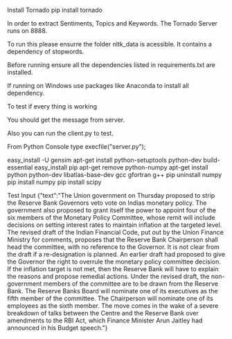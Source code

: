 Install Tornado
pip install tornado

In order to extract Sentiments, Topics and Keywords. The Tornado Server runs on 8888.

To run this please ensurre the folder nltk_data is acessible. It contains a dependency of stopwords.

Before running ensure all the dependencies listed in requirements.txt are installed.

If running on Windows use packages like Anaconda to install all dependency.

To test if every thing is working 

You should get the  message from server.

Also you can run the client.py to test.

From Python Console type
execfile("server.py");


easy_install -U gensim
apt-get install python-setuptools python-dev build-essential
easy_install pip
apt-get remove python-numpy
apt-get install python python-dev libatlas-base-dev gcc gfortran g++
pip uninstall numpy
pip install numpy
pip install scipy

Test Input
{"text":"The Union government on Thursday proposed to strip the Reserve Bank Governors veto vote on Indias monetary policy. The government also proposed to grant itself the power to appoint four of the six members of the Monetary Policy Committee, whose remit will include decisions on setting interest rates to maintain inflation at the targeted level. The revised draft of the Indian Financial Code, put out by the Union Finance Ministry for comments, proposes that the Reserve Bank Chairperson shall head the committee, with no reference to the Governor. It is not clear from the draft if a re-designation is planned. An earlier draft had proposed to give the Governor the right to overrule the monetary policy committee decision. If the inflation target is not met, then the Reserve Bank will have to explain the reasons and propose remedial actions. Under the revised draft, the non-government members of the committee are to be drawn from the Reserve Bank. The Reserve Banks Board will nominate one of its executives as the fifth member of the committee. The Chairperson will nominate one of its employees as the sixth member. The move comes in the wake of a severe breakdown of talks between the Centre and the Reserve Bank over amendments to the RBI Act, which Finance Minister Arun Jaitley had announced in his Budget speech."}